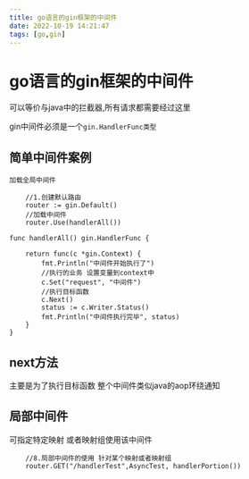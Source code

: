 ```yaml
---
title: go语言的gin框架的中间件
date: 2022-10-19 14:21:47
tags: [go,gin]
---
```

# go语言的gin框架的中间件

可以等价与java中的拦截器,所有请求都需要经过这里

gin中间件必须是一个`gin.HandlerFunc类型`


## 简单中间件案例
```
加载全局中间件

	//1.创建默认路由
	router := gin.Default()
    //加载中间件
	router.Use(handlerAll())
```
```
func handlerAll() gin.HandlerFunc {

	return func(c *gin.Context) {
		fmt.Println("中间件开始执行了")
		//执行的业务 设置变量到context中
		c.Set("request", "中间件")
     	//执行目标函数
		c.Next()
		status := c.Writer.Status()
		fmt.Println("中间件执行完毕", status)
	}
}
```
<!--more-->

## next方法
主要是为了执行目标函数  整个中间件类似java的aop环绕通知

## 局部中间件
可指定特定映射 或者映射组使用该中间件
```
	//8.局部中间件的使用 针对某个映射或者映射组
	router.GET("/handlerTest",AsyncTest, handlerPortion())

```



